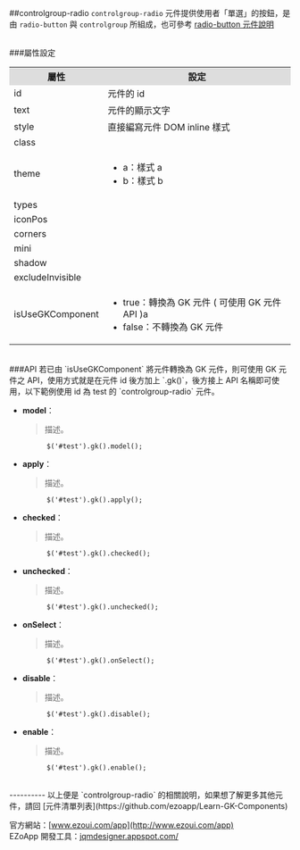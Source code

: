 ##controlgroup-radio
`controlgroup-radio` 元件提供使用者「單選」的按鈕，是由 `radio-button` 與 `controlgroup` 所組成，也可參考 [radio-button 元件說明](https://github.com/ezoapp/Learn-GK-Components/blob/master/docs/GKComponent-radio-button.md)

<br/>
###屬性設定
<table>

<tr>
<th style="background:#ddd;">屬性</th>
<th style="background:#ddd;">設定</th>
</tr>

<tr>
<td>id</td>
<td>元件的 id</td>
</tr>

<tr>
<td>text</td>
<td>元件的顯示文字</td>
</tr>

<tr>
<td>style</td>
<td>直接編寫元件 DOM inline 樣式</td>
</tr>

<tr>
<td>class</td>
<td></td>
</tr>

<tr>
<td>theme</td>
<td><ul>
<li>a：樣式 a</li>
<li>b：樣式 b</li>
</ul></td>
</tr>

<tr>
<td>types</td>
<td></td>
</tr>

<tr>
<td>iconPos</td>
<td></td>
</tr>

<tr>
<td>corners</td>
<td></td>
</tr>

<tr>
<td>mini</td>
<td></td>
</tr>

<tr>
<td>shadow</td>
<td></td>
</tr>

<tr>
<td>excludeInvisible</td>
<td></td>
</tr>

<tr>
<td>isUseGKComponent</td>
<td><ul>
<li>true：轉換為 GK 元件 ( 可使用 GK 元件 API )a</li>
<li>false：不轉換為 GK 元件</li>
</ul></td>
</tr>

</table>

<br/>
###API
若已由 `isUseGKComponent` 將元件轉換為 GK 元件，則可使用 GK 元件之 API，使用方式就是在元件 id 後方加上 `.gk()`，後方接上 API 名稱即可使用，以下範例使用 id 為 test 的 `controlgroup-radio` 元件。

- **model**：  
  	> 描述。

			$('#test').gk().model();

- **apply**：  
  	> 描述。

			$('#test').gk().apply();

- **checked**：  
  	> 描述。

			$('#test').gk().checked();

- **unchecked**：  
  	> 描述。

			$('#test').gk().unchecked();

- **onSelect**：  
  	> 描述。

			$('#test').gk().onSelect();

- **disable**：  
  	> 描述。

			$('#test').gk().disable();

- **enable**：  
  	> 描述。

			$('#test').gk().enable();
<br/>
----------
以上便是 `controlgroup-radio` 的相關說明，如果想了解更多其他元件，請回 [元件清單列表](https://github.com/ezoapp/Learn-GK-Components)  

官方網站：[www.ezoui.com/app](http://www.ezoui.com/app)  
EZoApp 開發工具：[jqmdesigner.appspot.com/](http://jqmdesigner.appspot.com/)




